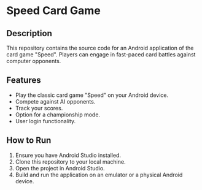 # Speed Card Game

## Description

This repository contains the source code for an Android application of the card game "Speed". Players can engage in fast-paced card battles against computer opponents.

## Features

- Play the classic card game "Speed" on your Android device.
- Compete against AI opponents.
- Track your scores.
- Option for a championship mode.
- User login functionality.

## How to Run

1.  Ensure you have Android Studio installed.
2.  Clone this repository to your local machine.
3.  Open the project in Android Studio.
4.  Build and run the application on an emulator or a physical Android device.
